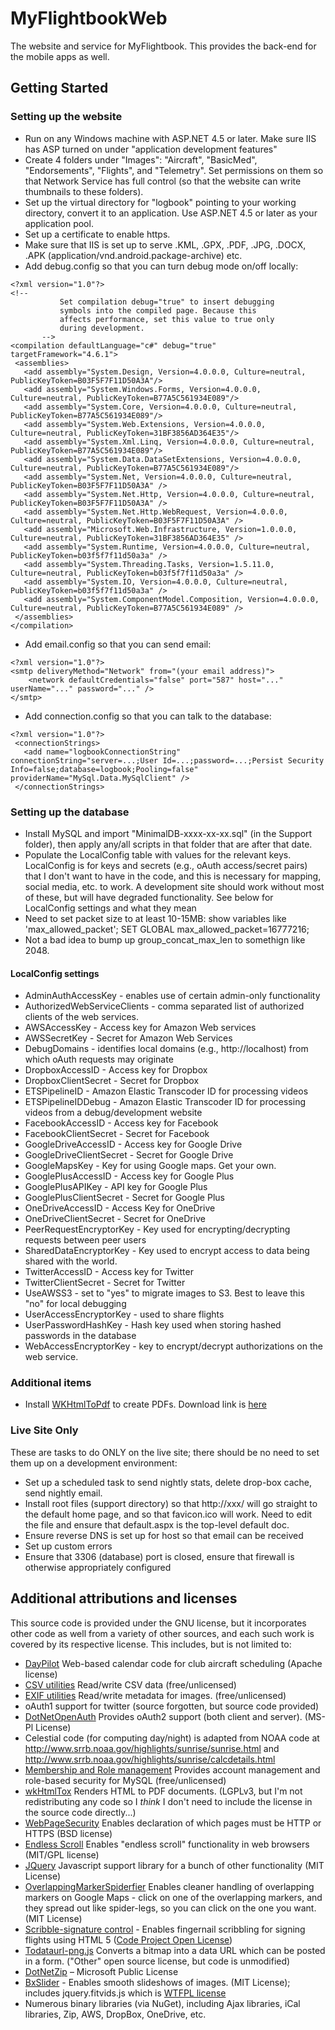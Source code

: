 # MyFlightbookWeb
The website and service for MyFlightbook.  This provides the back-end for the mobile apps as well.

 ## Getting Started
 ### Setting up the website
 * Run on any Windows machine with ASP.NET 4.5 or later.  Make sure IIS has ASP turned on under "application development features"
* Create 4 folders under "Images": "Aircraft", "BasicMed", "Endorsements", "Flights", and "Telemetry".  Set permissions on them so that Network Service has full control (so that the website can write thumbnails to these folders).
* Set up the virtual directory for "logbook" pointing to your working directory, convert it to an application.  Use ASP.NET 4.5 or later as your application pool.
* Set up a certificate to enable https.
* Make sure that IIS is set up to serve .KML, .GPX, .PDF, .JPG, .DOCX, .APK (application/vnd.android.package-archive) etc.
 * Add debug.config so that you can turn debug mode on/off locally:
 ~~~~
 <?xml version="1.0"?>
<!-- 
            Set compilation debug="true" to insert debugging 
            symbols into the compiled page. Because this 
            affects performance, set this value to true only 
            during development.
        -->
<compilation defaultLanguage="c#" debug="true" targetFramework="4.6.1">
  <assemblies>
    <add assembly="System.Design, Version=4.0.0.0, Culture=neutral, PublicKeyToken=B03F5F7F11D50A3A"/>
    <add assembly="System.Windows.Forms, Version=4.0.0.0, Culture=neutral, PublicKeyToken=B77A5C561934E089"/>
    <add assembly="System.Core, Version=4.0.0.0, Culture=neutral, PublicKeyToken=B77A5C561934E089"/>
    <add assembly="System.Web.Extensions, Version=4.0.0.0, Culture=neutral, PublicKeyToken=31BF3856AD364E35"/>
    <add assembly="System.Xml.Linq, Version=4.0.0.0, Culture=neutral, PublicKeyToken=B77A5C561934E089"/>
    <add assembly="System.Data.DataSetExtensions, Version=4.0.0.0, Culture=neutral, PublicKeyToken=B77A5C561934E089"/>
    <add assembly="System.Net, Version=4.0.0.0, Culture=neutral, PublicKeyToken=B03F5F7F11D50A3A" />
    <add assembly="System.Net.Http, Version=4.0.0.0, Culture=neutral, PublicKeyToken=B03F5F7F11D50A3A" />
    <add assembly="System.Net.Http.WebRequest, Version=4.0.0.0, Culture=neutral, PublicKeyToken=B03F5F7F11D50A3A" />
    <add assembly="Microsoft.Web.Infrastructure, Version=1.0.0.0, Culture=neutral, PublicKeyToken=31BF3856AD364E35" />
    <add assembly="System.Runtime, Version=4.0.0.0, Culture=neutral, PublicKeyToken=b03f5f7f11d50a3a" />
    <add assembly="System.Threading.Tasks, Version=1.5.11.0, Culture=neutral, PublicKeyToken=b03f5f7f11d50a3a" />
    <add assembly="System.IO, Version=4.0.0.0, Culture=neutral, PublicKeyToken=b03f5f7f11d50a3a" />
    <add assembly="System.ComponentModel.Composition, Version=4.0.0.0, Culture=neutral, PublicKeyToken=B77A5C561934E089" />
  </assemblies>
</compilation>
~~~~
 * Add email.config so that you can send email:
~~~~
<?xml version="1.0"?>
<smtp deliveryMethod="Network" from="(your email address)">
    <network defaultCredentials="false" port="587" host="..." userName="..." password="..." />
</smtp>
~~~~
 * Add connection.config so that you can talk to the database:
 ~~~~
 <?xml version="1.0"?>
  <connectionStrings>
    <add name="logbookConnectionString" connectionString="server=...;User Id=...;password=...;Persist Security Info=false;database=logbook;Pooling=false" providerName="MySql.Data.MySqlClient" />
  </connectionStrings>
~~~~
 ### Setting up the database
 * Install MySQL and import "MinimalDB-xxxx-xx-xx.sql" (in the Support folder), then apply any/all scripts in that folder that are after that date.
* Populate the LocalConfig table with values for the relevant keys.  LocalConfig is for keys and secrets (e.g., oAuth access/secret pairs) that I don't want to have in the code, and this is necessary for mapping, social media, etc. to work.  A development site should work without most of these, but will have degraded functionality.  See below for LocalConfig settings and what they mean
 * Need to set packet size to at least 10-15MB:	show variables like 'max_allowed_packet';	SET GLOBAL max_allowed_packet=16777216;
 * Not a bad idea to bump up group_concat_max_len to somethign like 2048.
 #### LocalConfig settings
  * AdminAuthAccessKey - enables use of certain admin-only functionality 
 * AuthorizedWebServiceClients - comma separated list of authorized clients of the web services.
 * AWSAccessKey - Access key for Amazon Web services
 * AWSSecretKey - Secret for Amazon Web Services
 * DebugDomains - identifies local domains (e.g., http://localhost) from which oAuth requests may originate
 * DropboxAccessID - Access key for Dropbox
 * DropboxClientSecret - Secret for Dropbox
 * ETSPipelineID - Amazon Elastic Transcoder ID for processing videos
 * ETSPipelineIDDebug - Amazon Elastic Transcoder ID for processing videos from a debug/development website
 * FacebookAccessID - Access key for Facebook
 * FacebookClientSecret - Secret for Facebook
 * GoogleDriveAccessID - Access key for Google Drive
 * GoogleDriveClientSecret - Secret for Google Drive
 * GoogleMapsKey - Key for using Google maps.  Get your own.
 * GooglePlusAccessID - Access key for Google Plus
 * GooglePlusAPIKey - API key for Google Plus
 * GooglePlusClientSecret - Secret for Google Plus
 * OneDriveAccessID - Access Key for OneDrive
 * OneDriveClientSecret - Secret for OneDrive
 * PeerRequestEncryptorKey - Key used for encrypting/decrypting requests between peer users
 * SharedDataEncryptorKey - Key used to encrypt access to data being shared with the world.
 * TwitterAccessID - Access key for Twitter
 * TwitterClientSecret - Secret for Twitter
 * UseAWSS3 - set to "yes" to migrate images to S3.  Best to leave this "no" for local debugging
 * UserAccessEncryptorKey - used to share flights
 * UserPasswordHashKey - Hash key used when storing hashed passwords in the database
 * WebAccessEncryptorKey - key to encrypt/decrypt authorizations on the web service.

 ### Additional items
* Install [WKHtmlToPdf](http://wkhtmltopdf.org/) to create PDFs.  Download link is [here](http://download.gna.org/wkhtmltopdf/0.12/0.12.4/wkhtmltox-0.12.4_mingw-w64-cross-win64.exe)

### Live Site Only
These are tasks to do ONLY on the live site; there should be no need to set them up on a development environment:
* Set up a scheduled task to send nightly stats, delete drop-box cache, send nightly email.
* Install root files (support directory) so that http://xxx/ will go straight to the default home page, and so that favicon.ico will work.  Need to edit the file and ensure that default.aspx is the top-level default doc.
* Ensure reverse DNS is set up for host so that email can be received
* Set up custom errors
* Ensure that 3306 (database) port is closed, ensure that firewall is otherwise appropriately configured

## Additional attributions and licenses
This source code is provided under the GNU license, but it incorporates other code as well from a variety of other sources, and each such work is covered by its respective license.  This includes, but is not limited to:
 * [DayPilot](https://javascript.daypilot.org/) Web-based calendar code for club aircraft scheduling (Apache license)
 * [CSV utilities](http://www.heikniemi.fi/jhlib/) Read/write CSV data (free/unlicensed)
 * [EXIF utilities](https://www.codeproject.com/Articles/7888/A-library-to-simplify-access-to-image-metadata) Read/write metadata for images. (free/unlicensed)
 * oAuth1 support for twitter (source forgotten, but source code provided)
 * [DotNetOpenAuth](http://dotnetopenauth.net/) Provides oAuth2 support (both client and server). (MS-Pl License)
 * Celestial code (for computing day/night) is adapted from NOAA code at http://www.srrb.noaa.gov/highlights/sunrise/sunrise.html and http://www.srrb.noaa.gov/highlights/sunrise/calcdetails.html
 * [Membership and Role management](https://www.codeproject.com/Articles/12301/Membership-and-Role-providers-for-MySQL) Provides account management and role-based security for MySQL (free/unlicensed)
 * [wkHtmlTox](https://wkhtmltopdf.org/) Renders HTML to PDF documents. (LGPLv3, but I'm not redistributing any code so I *think* I don't need to include the license in the source code directly...)
 * [WebPageSecurity](https://www.codeproject.com/KB/aspnet/WebPageSecurity.aspx?fid=29017&df=90&mpp=25&noise=3&sort=Position&view=Quick&fr=126) Enables declaration of which pages must be HTTP or HTTPS (BSD license)
 * [Endless Scroll](https://github.com/fredwu/jquery-endless-scroll) Enables "endless scroll" functionality in web browsers (MIT/GPL license)
 * [JQuery](http://jquery.org) Javascript support library for a bunch of other functionality (MIT License)
 * [OverlappingMarkerSpiderfier](https://github.com/jawj/OverlappingMarkerSpiderfier) Enables cleaner handling of overlapping markers on Google Maps - click on one of the overlapping markers, and they spread out like spider-legs, so you can click on the one you want. (MIT License)
 * [Scribble-signature control](https://www.codeproject.com/Articles/432675/Building-a-Signature-Control-Using-Canvas) - Enables fingernail scribbling for signing flights using HTML 5 ([Code Project Open License](http://www.codeproject.com/info/cpol10.aspx))
 * [Todataurl-png.js](http://code.google.com/p/todataurl-png-js/) Converts a bitmap into a data URL which can be posted in a form. ("Other" open source license, but code is unmodified)
 * [DotNetZip](https://dotnetzip.codeplex.com/) – Microsoft Public License
 * [BxSlider](http://bxslider.com/) - Enables smooth slideshows of images. (MIT License); includes jquery.fitvids.js which is [WTFPL license](http://sam.zoy.org/wtfpl/)
 * Numerous binary libraries (via NuGet), including Ajax libraries, iCal libraries, Zip, AWS, DropBox, OneDrive, etc.
 

